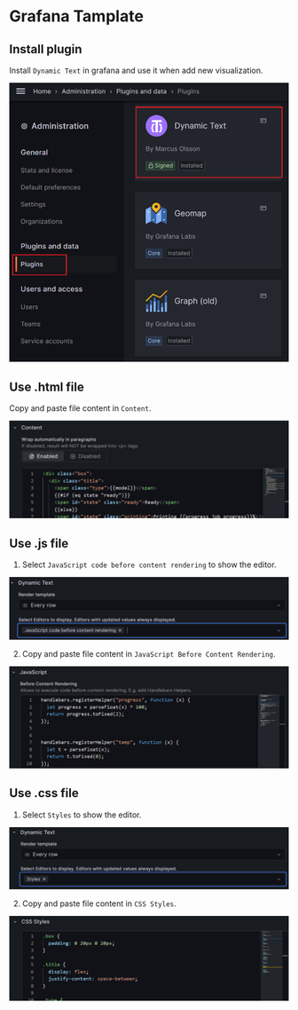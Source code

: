 # Grafana Tamplate

## Install plugin

Install `Dynamic Text` in grafana and use it when add new visualization.

![plugin.png](../docs/plugin.png)
  
## Use .html file

Copy and paste file content in `Content`.

![content.png](../docs/content.png)
  
## Use .js file

1. Select `JavaScript code before content rendering` to show the editor.

![js-before1.png](../docs/js-before1.png)
  
2. Copy and paste file content in `JavaScript Before Content Rendering`.

![js-before2.png](../docs/js-before2.png)
  
## Use .css file

1. Select `Styles` to show the editor.

![style1.png](../docs/style1.png)
  
2. Copy and paste file content in `CSS Styles`.

![style2.png](../docs/style2.png)

